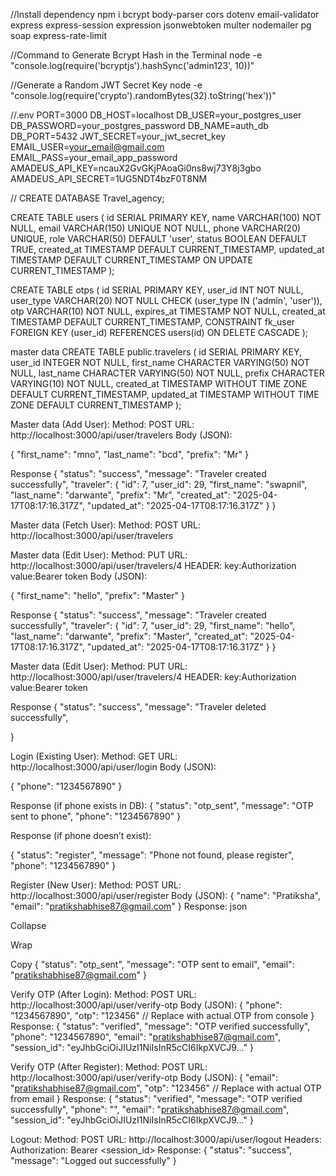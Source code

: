 //Install dependency
npm i bcrypt body-parser cors dotenv email-validator express express-session expression jsonwebtoken multer nodemailer pg soap express-rate-limit


//Command to Generate Bcrypt Hash in the Terminal
node -e "console.log(require('bcryptjs').hashSync('admin123', 10))"


//Generate a Random JWT Secret Key
node -e "console.log(require('crypto').randomBytes(32).toString('hex'))"


//.env
PORT=3000
DB_HOST=localhost
DB_USER=your_postgres_user
DB_PASSWORD=your_postgres_password
DB_NAME=auth_db
DB_PORT=5432
JWT_SECRET=your_jwt_secret_key
EMAIL_USER=your_email@gmail.com
EMAIL_PASS=your_email_app_password
AMADEUS_API_KEY=ncauX2GvGKjPAoaGi0ns8wj73Y8j3gbo
AMADEUS_API_SECRET=1UG5NDT4bzF0T8NM


// CREATE DATABASE Travel_agency;


CREATE TABLE users (
    id SERIAL PRIMARY KEY,
    name VARCHAR(100) NOT NULL,
    email VARCHAR(150) UNIQUE NOT NULL,
    phone VARCHAR(20) UNIQUE,
    role VARCHAR(50) DEFAULT 'user',
    status BOOLEAN DEFAULT TRUE,
    created_at TIMESTAMP DEFAULT CURRENT_TIMESTAMP,
    updated_at TIMESTAMP DEFAULT CURRENT_TIMESTAMP ON UPDATE CURRENT_TIMESTAMP
);

CREATE TABLE otps (
    id SERIAL PRIMARY KEY,
    user_id INT NOT NULL,
    user_type VARCHAR(20) NOT NULL CHECK (user_type IN ('admin', 'user')),
    otp VARCHAR(10) NOT NULL,
    expires_at TIMESTAMP NOT NULL,
    created_at TIMESTAMP DEFAULT CURRENT_TIMESTAMP,
    CONSTRAINT fk_user FOREIGN KEY (user_id) 
        REFERENCES users(id) ON DELETE CASCADE
);


master data
CREATE TABLE public.travelers (
    id SERIAL PRIMARY KEY,
    user_id INTEGER NOT NULL,
    first_name CHARACTER VARYING(50) NOT NULL,
    last_name CHARACTER VARYING(50) NOT NULL,
    prefix CHARACTER VARYING(10) NOT NULL,
    created_at TIMESTAMP WITHOUT TIME ZONE DEFAULT CURRENT_TIMESTAMP,
    updated_at TIMESTAMP WITHOUT TIME ZONE DEFAULT CURRENT_TIMESTAMP
);

Master data (Add User):
Method: POST
URL: http://localhost:3000/api/user/travelers
Body (JSON):

{
  "first_name": "mno",
  "last_name": "bcd",
  "prefix": "Mr"
}

Response 
{
    "status": "success",
    "message": "Traveler created successfully",
    "traveler": {
        "id": 7,
        "user_id": 29,
        "first_name": "swapnil",
        "last_name": "darwante",
        "prefix": "Mr",
        "created_at": "2025-04-17T08:17:16.317Z",
        "updated_at": "2025-04-17T08:17:16.317Z"
    }
}


Master data (Fetch User):
Method: POST
URL: http://localhost:3000/api/user/travelers


Master data (Edit User):
Method: PUT
URL: http://localhost:3000/api/user/travelers/4
HEADER: key:Authorization
        value:Bearer token
Body (JSON):

{
  "first_name": "hello",
  "prefix": "Master"
}

Response 
{
    "status": "success",
    "message": "Traveler created successfully",
    "traveler": {
        "id": 7,
        "user_id": 29,
        "first_name": "hello",
        "last_name": "darwante",
        "prefix": "Master",
        "created_at": "2025-04-17T08:17:16.317Z",
        "updated_at": "2025-04-17T08:17:16.317Z"
    }
}


Master data (Edit User):
Method: PUT
URL: http://localhost:3000/api/user/travelers/4
HEADER: key:Authorization
        value:Bearer token

Response 
{
    "status": "success",
    "message": "Traveler deleted successfully",
   
}



Login (Existing User):
Method: GET
URL: http://localhost:3000/api/user/login
Body (JSON):

{
  "phone": "1234567890"
}

Response (if phone exists in DB):
{
  "status": "otp_sent",
  "message": "OTP sent to phone",
  "phone": "1234567890"
}

Response (if phone doesn’t exist):

{
  "status": "register",
  "message": "Phone not found, please register",
  "phone": "1234567890"
}

Register (New User):
Method: POST
URL: http://localhost:3000/api/user/register
Body (JSON):
{
  "name": "Pratiksha",
  "email": "pratikshabhise87@gmail.com"
}
Response:
json

Collapse

Wrap

Copy
{
  "status": "otp_sent",
  "message": "OTP sent to email",
  "email": "pratikshabhise87@gmail.com"
}

Verify OTP (After Login):
Method: POST
URL: http://localhost:3000/api/user/verify-otp
Body (JSON):
{
  "phone": "1234567890",
  "otp": "123456" // Replace with actual OTP from console
}
Response:
{
  "status": "verified",
  "message": "OTP verified successfully",
  "phone": "1234567890",
  "email": "pratikshabhise87@gmail.com",
  "session_id": "eyJhbGciOiJIUzI1NiIsInR5cCI6IkpXVCJ9..."
}

Verify OTP (After Register):
Method: POST
URL: http://localhost:3000/api/user/verify-otp
Body (JSON):
{
  "email": "pratikshabhise87@gmail.com",
  "otp": "123456" // Replace with actual OTP from email
}
Response:
{
  "status": "verified",
  "message": "OTP verified successfully",
  "phone": "",
  "email": "pratikshabhise87@gmail.com",
  "session_id": "eyJhbGciOiJIUzI1NiIsInR5cCI6IkpXVCJ9..."
}


Logout:
Method: POST
URL: http://localhost:3000/api/user/logout
Headers: Authorization: Bearer <session_id>
Response:
{
  "status": "success",
  "message": "Logged out successfully"
}









